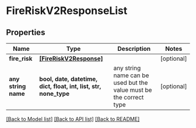 # FireRiskV2ResponseList


## Properties
Name | Type | Description | Notes
------------ | ------------- | ------------- | -------------
**fire_risk** | [**[FireRiskV2Response]**](FireRiskV2Response.md) |  | [optional] 
**any string name** | **bool, date, datetime, dict, float, int, list, str, none_type** | any string name can be used but the value must be the correct type | [optional]

[[Back to Model list]](../README.md#documentation-for-models) [[Back to API list]](../README.md#documentation-for-api-endpoints) [[Back to README]](../README.md)


